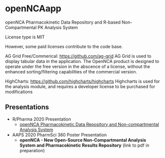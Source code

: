 # openNCAapp
openNCA Pharmacokinetic Data Repository and R-based Non-Compartmental PK Analysis System

License type is MIT

However, some paid licenses contribute to the code base. 

AG Grid Free/Commerical: https://github.com/ag-grid
AG Grid is used to display tabular data in the application. The OpenNCA product is designed to operate under the free version in the abscence of a license, without the enhanced sorting/filtering capabilities of the commercial version. 

HighCharts: https://github.com/highcharts/highcharts
Highcharts is used for the analysis module, and requires a developer license to be purchased for modifications

## Presentations

- R/Pharma 2020 Presentation  
  - [openNCA Pharmacokinetic Data Repository and Non-compartmental Analysis System](https://youtu.be/Dw6HrBUdcmU?t=0)
- AAPS 2020 PharmSci 360 Poster Presentation  
  - **openNCA - New Open-Source Non-Compartmental Analysis System and Pharmacokinetic Results Repository** (link to pdf in preparation)
